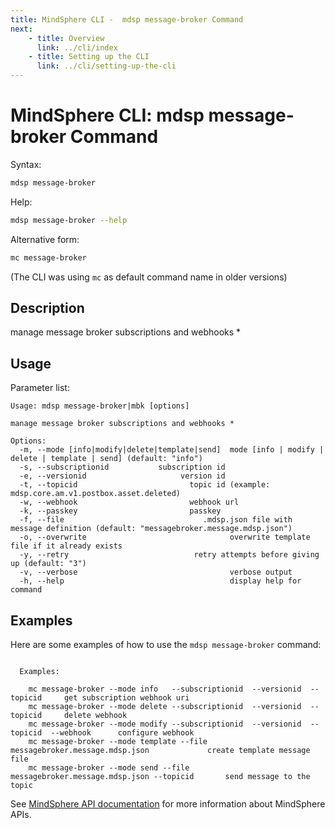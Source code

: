 ```yaml
---
title: MindSphere CLI -  mdsp message-broker Command
next:
    - title: Overview
      link: ../cli/index
    - title: Setting up the CLI
      link: ../cli/setting-up-the-cli
---
```


# MindSphere CLI: mdsp message-broker Command

Syntax:

```bash
mdsp message-broker
```

Help:

```bash
mdsp message-broker --help
```

Alternative form:

```bash
mc message-broker
```

(The CLI was using `mc` as default command name in older versions)

## Description

manage message broker subscriptions and webhooks *

## Usage

Parameter list:

```text
Usage: mdsp message-broker|mbk [options]

manage message broker subscriptions and webhooks *

Options:
  -m, --mode [info|modify|delete|template|send]  mode [info | modify | delete | template | send] (default: "info")
  -s, --subscriptionid           subscription id
  -e, --versionid                     version id
  -t, --topicid                         topic id (example: mdsp.core.am.v1.postbox.asset.deleted)
  -w, --webhook                         webhook url
  -k, --passkey                         passkey
  -f, --file                               .mdsp.json file with message definition (default: "messagebroker.message.mdsp.json")
  -o, --overwrite                                overwrite template file if it already exists
  -y, --retry                            retry attempts before giving up (default: "3")
  -v, --verbose                                  verbose output
  -h, --help                                     display help for command

```

## Examples

Here are some examples of how to use the `mdsp message-broker` command:

```text

  Examples:

    mc message-broker --mode info   --subscriptionid  --versionid  --topicid  	 get subscription webhook uri
    mc message-broker --mode delete --subscriptionid  --versionid  --topicid  	 delete webhook 
    mc message-broker --mode modify --subscriptionid  --versionid  --topicid  --webhook  	 configure webhook 
    mc message-broker --mode template --file messagebroker.message.mdsp.json 			 create template message file 
    mc message-broker --mode send --file messagebroker.message.mdsp.json --topicid  	 send message to the topic 

```

See [MindSphere API documentation](https://documentation.mindsphere.io/MindSphere/apis/index.html) for more information about MindSphere APIs.